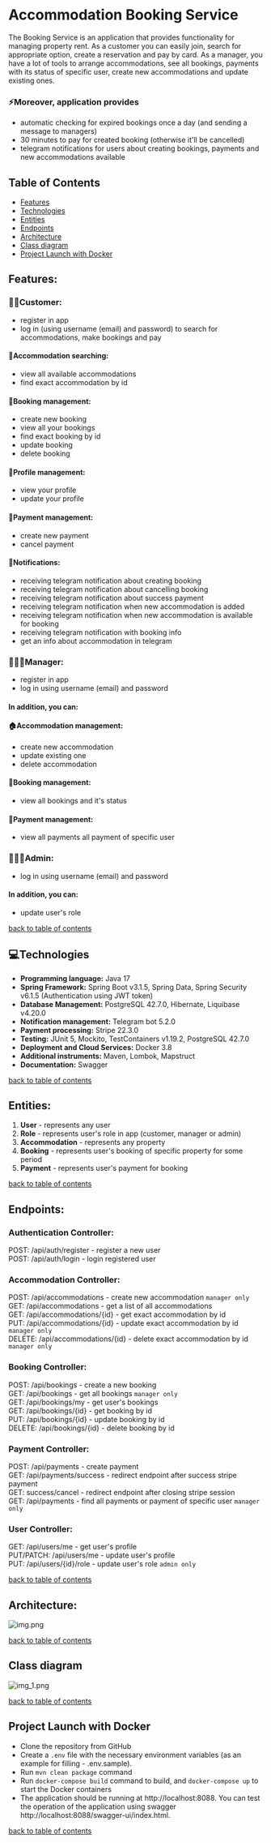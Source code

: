 # Accommodation Booking Service

The Booking Service is an application that provides functionality for managing property rent. As a customer you can easily join, search for appropriate option, create a reservation and pay by card. As a manager, you have a lot of tools to arrange accommodations, see all bookings, payments with its status of specific user, create new accommodations and update existing ones.    

### ⚡️Moreover, application provides

* automatic checking for expired bookings once a day (and sending a message to managers)
* 30 minutes to pay for created booking (otherwise it'll be cancelled)
* telegram notifications for users about creating bookings, payments and new accommodations available

<a name="table-of-contents"></a>
## Table of Contents
* [Features](#features)  
* [Technologies](#technologies)  
* [Entities](#entities)  
* [Endpoints](#endpoints)
* [Architecture](#architecture)
* [Class diagram](#class-diagram)
* [Project Launch with Docker](#project-launch-with-docker)

<a name="features"></a>
## Features:

### **🧑🏼Customer:**

* register in app
* log in (using username (email) and password) to search for accommodations, make bookings and pay

#### 🔎Accommodation searching:
* view all available accommodations
* find exact accommodation by id

#### 🧾Booking management:
* create new booking
* view all your bookings
* find exact booking by id
* update booking
* delete booking

#### 📂Profile management:
* view your profile
* update your profile

#### 🪪Payment management:
* create new payment
* cancel payment

#### 🔔Notifications:
* receiving telegram notification about creating booking  
* receiving telegram notification about cancelling booking  
* receiving telegram notification about success payment  
* receiving telegram notification when new accommodation is added  
* receiving telegram notification when new accommodation is available for booking  
* receiving telegram notification with booking info  
* get an info about accommodation in telegram   


### 🧑🏼‍💻Manager:

* register in app
* log in using username (email) and password

#### In addition, you can:

#### 🏠Accommodation management:
* create new accommodation
* update existing one
* delete accommodation

#### 🧾Booking management:
* view all bookings and it's status

#### 🪪Payment management:
* view all payments all payment of specific user

### 🦸🏼‍♂️Admin:

* log in using username (email) and password

#### In addition, you can:
* update user's role

[back to table of contents](#table-of-contents)

<a name="technologies"></a>
## 💻Technologies

* **Programming language:** Java 17
* **Spring Framework:** Spring Boot v3.1.5, Spring Data, Spring Security v6.1.5 (Authentication using JWT token)
* **Database Management:** PostgreSQL 42.7.0, Hibernate, Liquibase v4.20.0
* **Notification management:** Telegram bot 5.2.0
* **Payment processing:** Stripe 22.3.0 
* **Testing:** JUnit 5, Mockito, TestContainers v1.19.2, PostgreSQL 42.7.0
* **Deployment and Cloud Services:** Docker 3.8
* **Additional instruments:** Maven, Lombok, Mapstruct
* **Documentation:** Swagger

[back to table of contents](#table-of-contents)

<a name="entities"></a>
## Entities:

1. **User** - represents any user 
2. **Role** - represents user's role in app (customer, manager or admin)
3. **Accommodation** - represents any property
4. **Booking** - represents user's booking of specific property for some period
5. **Payment** - represents user's payment for booking

[back to table of contents](#table-of-contents)

<a name="endpoints"></a>
## Endpoints:

### Authentication Controller:

POST: /api/auth/register - register a new user   
POST: /api/auth/login - login registered user    

### Accommodation Controller:

POST: /api/accommodations - create new accommodation  `manager only`     
GET: /api/accommodations - get a list of all accommodations   
GET: /api/accommodations/{id} - get exact accommodation by id   
PUT: /api/accommodations/{id} - update exact accommodation by id `manager only`     
DELETE: /api/accommodations/{id} - delete exact accommodation by id `manager only`  

### Booking Controller:

POST: /api/bookings - create a new booking  
GET: /api/bookings - get all bookings `manager only`     
GET: /api/bookings/my - get user's bookings   
GET: /api/bookings/{id} - get booking by id  
PUT: /api/bookings/{id} - update booking by id  
DELETE: /api/bookings/{id} - delete booking by id  

### Payment Controller:

POST: /api/payments - create payment  
GET: /api/payments/success - redirect endpoint after success stripe payment  
GET: success/cancel - redirect endpoint after closing stripe session  
GET: /api/payments - find all payments or payment of specific user `manager only`  

### User Controller:

GET: /api/users/me - get user's profile  
PUT/PATCH: /api/users/me - update user's profile  
PUT: /api/users/{id}/role - update user's role  `admin only`  

[back to table of contents](#table-of-contents)

<a name="architecture"></a>
## Architecture:
![img.png](img.png)

[back to table of contents](#table-of-contents)

<a name="class-diagram"></a>
## Class diagram

![img_1.png](img_1.png)

[back to table of contents](#table-of-contents)

<a name="progect-launch-with-docker"></a>
## Project Launch with Docker

* Clone the repository from GitHub  
* Create a `.env` file with the necessary environment variables (as an example for filling - .env.sample).  
* Run `mvn clean package` command  
* Run `docker-compose build` command to build, and `docker-compose up` to start the Docker containers  
* The application should be running at http://localhost:8088. You can test the operation of the application using swagger http://localhost:8088/swagger-ui/index.html.

[back to table of contents](#table-of-contents)
